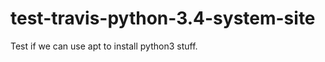 test-travis-python-3.4-system-site
==================================

Test if we can use apt to install python3 stuff.
